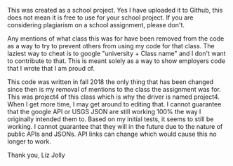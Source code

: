 
This was created as a school project. Yes I have uploaded it to Github, this does not mean it is free to use for your school project.
If you are considering plagiarism on a school assignment, please don't.

Any mentions of what class this was for have been removed from the code as a way to try to prevent others from using my code for that class. The laziest way to cheat is to google "university + Class name" and I don't want to contribute to that. This is meant solely as a way to show employers code that I wrote that I am proud of.

This code was written in fall 2018 the only thing that has been changed since then is my removal of mentions to the
class the assignment was for. This was project4 of this class which is why the driver is named project4. When I get more time, I may get around to editing that. I cannot guarantee that the google API or USGS JSON are still working 100% the way I originally intended them to. Based on my initial tests, it seems to still be working. I cannot guarantee that they will in the future due to the nature of public APIs and JSONs. API links can change which would cause this no longer to work.

Thank you,
Liz Jolly
